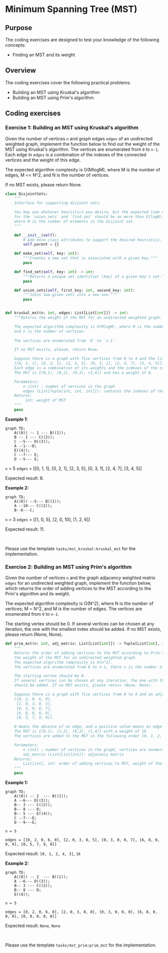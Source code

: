 # Minimum Spanning Tree (MST)

## Purpose

The coding exercises are designed to test your knowledge of the following concepts:

* Finding an MST and its weight

## Overview

The coding exercises cover the following practical problems:
* Building an MST using Kruskal's algorithm 
* Building an MST using Prim's algorithm

## Coding exercises

### Exercise 1: Building an MST using Kruskal's algorithm 

Given the number of vertices `n` and graph edges `edges` of an undirected weighted graph, implement the function below to find out the weight of the MST using Kruskal's algorithm. 
The vertices are enumerated from `0` to `n-1`. Each edge in `edges` is a combination of the indexes of the connected vertices and the weight of this edge.

The expected algorithm complexity is O(MlogM), where M is the number of edges, M << N^2, and N is the number of vertices.

If no MST exists, please return None.

```python
class DisjointSets:
    """
    Interface for supporting disjoint sets.

    You may use whatever heuristics you desire, but the expected time complexity 
    for the `union_sets` and `find_set` should be no more than O(logN), 
    where N is the number of elements in the disjoint set.
    """

    def __init__(self):
        # Add more class attributes to support the desired heuristics.
        self.parent = {}

    def make_set(self, key: int):
        """Creates a new set that is associated with a given key."""
        pass

    def find_set(self, key: int) -> int:
        """Returns a unique set identifier (key) of a given key's set."""
        pass

    def union_sets(self, first_key: int, second_key: int):
        """Joins two given sets into a new one."""
        pass


def kruskal_mst(n: int, edges: List[List[int]]) -> int:
    """Returns the weight of the MST for an undirected weighted graph.

    The expected algorithm complexity is O(MlogM), where M is the number of edges, M << n^2, 
    and n is the number of vertices.
    
    The vertices are enumerated from `0` to `n-1`.

    If no MST exists, please, return None.

    Suppose there is a graph with five vertices from 0 to 4 and the list of edges
    [[0, 1, 1], [0, 2, 1], [2, 3, 5], [0, 3, 1], [2, 4, 7], [3, 4, 5]].
    Each edge is a combination of its weights and the indexes of the connected vertices.
    The MST is {(0,1), (0,2), (0,3), (3,4)} and has a weight of 8.

    Parameters:
        n (int) : number of vertices in the graph
        edges (List[Tuple[int, int, int]]): contains the indexes of the connected vertices and weight of this edge.
    Returns:
         int: weight of MST
    """
    pass
```

**Example 1:**
```mermaid
graph TD;
    A((0)) -- 1 --- B((1));
    B -- 1 --- C((2));
    C --5--- D((3));
    A --1---D;
    E((4));
    C --7--- E;
    D --5--- E;
```
`n` = 5
`edges` = [[0, 1, 1], [0, 2, 1], [2, 3, 5], [0, 3, 1], [2, 4, 7], [3, 4, 5]]

Expected result: 8.

**Example 2:**
```mermaid
graph TD;
    A((0)) --5--- B((1));
    A --10--- C((2));
    B--6---C;
```
`n` = 3
`edges` = [[1, 0, 5], [2, 0, 10], [1, 2, 6]]

Expected result: 11.

<br/>

Please use the template `tasks/mst_kruskal:kruskal_mst` for the implementation.


### Exercise 2: Building an MST using Prim's algorithm

Given the number of vertices `n` and the graph adjacency weighted matrix `edges` for an undirected weighted graph, implement the function below, which returns the order of adding vertices to the MST according to the Prim's algorithm and its weight. 

The expected algorithm complexity is O(N^2), where N is the number of vertices; M ~ N^2, and M is the number of edges.
The vertices are enumerated from `0` to `n-1`.

The starting vertex should be 0. If several vertices can be chosen at any iteration, the one with the smallest index should be added. If no MST exists, please return (None, None).

```python
def prim_mst(n: int, adj_matrix: List[List[int]]) -> Tuple[List[int], int]:
    """
    Returns the order of adding vertices to the MST according to Prim's algorithm and
    the weight of the MST for an undirected weighted graph.
    The expected algorithm complexity is O(n^2).
    The vertices are enumerated from 0 to n-1, there n is the number of vertices.

    The starting vertex should be 0.
    If several vertices can be chosen at any iteration, the one with the smallest index 
    should be added. If no MST exists, please return (None, None).

    Suppose there is a graph with five vertices from 0 to 4 and an adjacency matrix
    [[0, 2, 0, 6, 0], 
     [2, 0, 3, 8, 5], 
     [0, 3, 0, 0, 7], 
     [6, 8, 0, 0, 9], 
     [0, 5, 7, 9, 0]].

    0 means the absence of an edge, and a positive value means an edge exists and shows its weight.
    The MST is {(0,1), (1,2), (0,3), (1,4)} with a weight of 16.
    The vertices are added to the MST in the following order [0, 1, 2, 4, 3].

    Parameters:
        n (int) : number of vertices in the graph, vertices are enumerated from 0 to n-1
        adj_matrix (List[List[int]): adjacency matrix
    Returns:
        List[int], int: order of adding vertices to MST, weight of the MST
    """
    pass
```

**Example 1:**
```mermaid
graph TD;
    A((0)) -- 2  --- B((1));
    A --6--- D((3));
    B-- 3 --- C((2));
    B-- 8 --- D;
    B-- 5 --- E((4));
    C --7---E;
    D --9---E;
```
`n = 5`

`edges = [[0, 2, 0, 6, 0], [2, 0, 3, 8, 5], [0, 3, 0, 0, 7], [6, 8, 0, 0, 9], [0, 5, 7, 9, 0]]`

Expected result: `[0, 1, 2, 4, 3]`, `16`

**Example 2:**
```mermaid
graph TD;
    A((0)) -- 2  --- B((1));
    A --6--- D((3));
    B-- 3 --- C((2));
    B-- 8 --- D;
    E((4));
```

`n = 5`

`edges = [0, 2, 0, 6, 0], [2, 0, 3, 8, 0], [0, 3, 0, 0, 0], [6, 8, 0, 0, 0], [0, 0, 0, 0, 0]]`

Expected result: `None`, `None`

<br/>

Please use the template `tasks/mst_prim:prim_mst` for the implementation.

